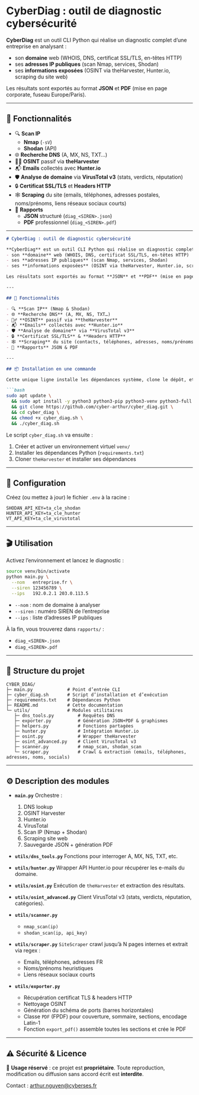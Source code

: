 
# CyberDiag : outil de diagnostic cybersécurité

**CyberDiag** est un outil CLI Python qui réalise un diagnostic complet d’une entreprise en analysant :
- son **domaine** web (WHOIS, DNS, certificat SSL/TLS, en-têtes HTTP)  
- ses **adresses IP publiques** (scan Nmap, services, Shodan)  
- ses **informations exposées** (OSINT via theHarvester, Hunter.io, scraping du site web)  

Les résultats sont exportés au format **JSON** et **PDF** (mise en page corporate, fuseau Europe/Paris).

---

## 🚀 Fonctionnalités

- 🔍 **Scan IP**  
  - **Nmap** (`-sV`)  
  - **Shodan** (API)  
- 🌐 **Recherche DNS** (A, MX, NS, TXT…)  
- 🕵️‍♂️ **OSINT** passif via **theHarvester**  
- 📬 **Emails** collectés avec **Hunter.io**  
- 🛡️ **Analyse de domaine** via **VirusTotal v3** (stats, verdicts, réputation)  
- 🔒 **Certificat SSL/TLS** et **Headers HTTP**  
- 🕸️ **Scraping** du site (emails, téléphones, adresses postales, noms/prénoms, liens réseaux sociaux courts)  
- 📄 **Rapports**  
  - **JSON** structuré (`diag_<SIREN>.json`)  
  - **PDF** professionnel (`diag_<SIREN>.pdf`)  

---

````markdown
# CyberDiag : outil de diagnostic cybersécurité

**CyberDiag** est un outil CLI Python qui réalise un diagnostic complet d’une entreprise en analysant :
- son **domaine** web (WHOIS, DNS, certificat SSL/TLS, en-têtes HTTP)  
- ses **adresses IP publiques** (scan Nmap, services, Shodan)  
- ses **informations exposées** (OSINT via theHarvester, Hunter.io, scraping du site web)  

Les résultats sont exportés au format **JSON** et **PDF** (mise en page corporate, fuseau Europe/Paris).

---

## 🚀 Fonctionnalités

- 🔍 **Scan IP** (Nmap & Shodan)  
- 🌐 **Recherche DNS** (A, MX, NS, TXT…)  
- 🕵️‍♂️ **OSINT** passif via **theHarvester**  
- 📬 **Emails** collectés avec **Hunter.io**  
- 🛡️ **Analyse de domaine** via **VirusTotal v3**  
- 🔒 **Certificat SSL/TLS** & **Headers HTTP**  
- 🕸️ **Scraping** du site (contacts, téléphones, adresses, noms/prénoms, réseaux sociaux courts)  
- 📄 **Rapports** JSON & PDF  

---

## 📦 Installation en une commande

Cette unique ligne installe les dépendances système, clone le dépôt, et lance la configuration :

```bash
sudo apt update \
  && sudo apt install -y python3 python3-pip python3-venv python3-full nmap git dnsutils \
  && git clone https://github.com/cyber-arthur/cyber_diag.git \
  && cd cyber_diag \
  && chmod +x cyber_diag.sh \
  && ./cyber_diag.sh
````

Le script `cyber_diag.sh` va ensuite :

1. Créer et activer un environnement virtuel `venv/`
2. Installer les dépendances Python (`requirements.txt`)
3. Cloner `theHarvester` et installer ses dépendances

---

## 🔧 Configuration

Créez (ou mettez à jour) le fichier `.env` à la racine :

```dotenv
SHODAN_API_KEY=ta_cle_shodan
HUNTER_API_KEY=ta_cle_hunter
VT_API_KEY=ta_cle_virustotal
```

---

## 🎬 Utilisation

Activez l’environnement et lancez le diagnostic :

```bash
source venv/bin/activate
python main.py \
  --nom   entreprise.fr \
  --siren 123456789 \
  --ips   192.0.2.1 203.0.113.5
```

* `--nom`   : nom de domaine à analyser
* `--siren` : numéro SIREN de l’entreprise
* `--ips`   : liste d’adresses IP publiques

À la fin, vous trouverez dans `rapports/` :

* `diag_<SIREN>.json`
* `diag_<SIREN>.pdf`

---

## 📂 Structure du projet

```
CYBER_DIAG/
├─ main.py             # Point d’entrée CLI
├─ cyber_diag.sh       # Script d’installation et d’exécution
├─ requirements.txt    # Dépendances Python
├─ README.md           # Cette documentation
└─ utils/              # Modules utilitaires
   ├─ dns_tools.py         # Requêtes DNS
   ├─ exporter.py          # Génération JSON+PDF & graphismes
   ├─ helpers.py           # Fonctions partagées
   ├─ hunter.py            # Intégration Hunter.io
   ├─ osint.py             # Wrapper theHarvester
   ├─ osint_advanced.py    # Client VirusTotal v3
   ├─ scanner.py           # nmap_scan, shodan_scan
   └─ scraper.py           # Crawl & extraction (emails, téléphones, adresses, noms, socials)
```

---

## ⚙️ Description des modules

* **`main.py`**
  Orchestre :

  1. DNS lookup
  2. OSINT Harvester
  3. Hunter.io
  4. VirusTotal
  5. Scan IP (Nmap + Shodan)
  6. Scraping site web
  7. Sauvegarde JSON + génération PDF

* **`utils/dns_tools.py`**
  Fonctions pour interroger A, MX, NS, TXT, etc.

* **`utils/hunter.py`**
  Wrapper API Hunter.io pour récupérer les e-mails du domaine.

* **`utils/osint.py`**
  Exécution de `theHarvester` et extraction des résultats.

* **`utils/osint_advanced.py`**
  Client VirusTotal v3 (stats, verdicts, réputation, catégories).

* **`utils/scanner.py`**

  * `nmap_scan(ip)`
  * `shodan_scan(ip, api_key)`

* **`utils/scraper.py`**
  `SiteScraper` crawl jusqu’à N pages internes et extrait via regex :

  * Emails, téléphones, adresses FR
  * Noms/prénoms heuristiques
  * Liens réseaux sociaux courts

* **`utils/exporter.py`**

  * Récupération certificat TLS & headers HTTP
  * Nettoyage OSINT
  * Génération du schéma de ports (barres horizontales)
  * Classe `PDF` (FPDF) pour couverture, sommaire, sections, encodage Latin-1
  * Fonction `export_pdf()` assemble toutes les sections et crée le PDF

---

## ⚠️ Sécurité & Licence

🛑 **Usage réservé** : ce projet est **propriétaire**.
Toute reproduction, modification ou diffusion sans accord écrit est **interdite**.

Contact : [arthur.nguyen@cyberses.fr](mailto:arthur.nguyen@cyberses.fr)

```
```
